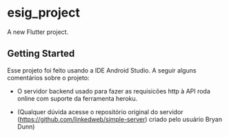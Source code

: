 # esig_project

A new Flutter project.

## Getting Started

Esse projeto foi feito usando a IDE Android Studio. A seguir alguns comentários sobre o projeto:

- O servidor backend usado para fazer as requisicões http à API roda online com suporte da ferramenta heroku.

- (Qualquer dúvida acesse o repositório original do servidor (https://github.com/linkedweb/simple-server) criado pelo usuário Bryan Dunn)
